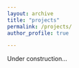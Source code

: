 ```yaml
---
layout: archive
title: "projects"
permalink: /projects/
author_profile: true

---
```


Under construction... 